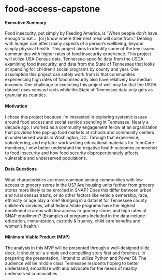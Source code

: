 # food-access-capstone

#### Executive Summary
Food insecurity, put simply by Feeding America, is “When people don't have enough to eat … [or] know where their next meal will come from.” Dealing with hunger can affect many aspects of a person’s wellbeing, beyond simply physical health. This project aims to identify some of the key issues communities with higher rates of food insecurity experience. This project will utilize USA Census data, Tennessee-specific data from the USDA examining food insecurity, and data from the State of Tennessee that looks at spending for children’s social programs by county and year. One assumption this project can safely work from is that communities experiencing high rates of food insecurity also have relatively low median incomes. One challenge to executing this project well may be that the USDA dataset uses census tracts while the State of Tennessee data only gets as granular as counties. 

#### Motivation
I chose this project because I’m interested in exploring systemic issues around food access and social service spending in Tennessee. Nearly a decade ago, I worked as a community engagement fellow at an organization that provided free pop-up food markets at schools and community centers in underserved wards in Washington, DC. Through that experience, volunteering, and my later work writing educational materials for TennCare members, I now better understand the negative health outcomes connected to food insecurity and how food security disproportionately affects vulnerable and underserved populations. 

#### Data Questions
What characteristics are most common among communities with low access to grocery stores in the US? Are housing units further from grocery stores more likely to be enrolled in SNAP? Does this differ between urban and rural census tracts, or do other factors like vehicle ownership, race, ethnicity or age play a role? Bringing in a dataset for Tennessee county children’s services, what federal/state programs have the highest enrollment in areas with low access to grocery stores and high rates of SNAP enrollment? (Examples of programs included in the data include education, immunization, custody & truancy, child care benefits and women’s health.) 

#### Minimum Viable Product (MVP)
The analysis in this MVP will be presented through a well-designed slide deck. It should tell a simple and compelling story first and foremost. In preparing the presentation, I intend to utilize Python and Power BI. The audience will be middle class Tennessee residents hoping to better understand, empathize with and advocate for the needs of nearby underserved communities.
